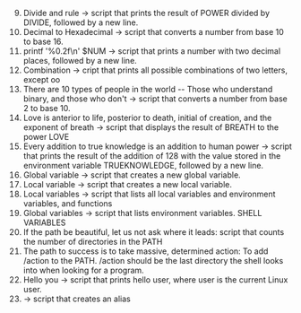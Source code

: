 9. Divide and rule -> script that prints the result of POWER divided by DIVIDE, followed by a new line.
14. Decimal to Hexadecimal -> script that converts a number from base 10 to base 16.
13. printf '%0.2f\n' $NUM -> script that prints a number with two decimal places, followed by a new line.
12.  Combination -> cript that prints all possible combinations of two letters, except oo
11. There are 10 types of people in the world -- Those who understand binary, and those who don't -> script that converts a number from base 2 to base 10.
10. Love is anterior to life, posterior to death, initial of creation, and the exponent of breath -> script that displays the result of BREATH to the power LOVE
8. Every addition to true knowledge is an addition to human power -> script that prints the result of the addition of 128 with the value stored in the environment variable TRUEKNOWLEDGE, followed by a new line.
7. Global variable -> script that creates a new global variable.
6. Local variable -> script that creates a new local variable.
5. Local variables -> script that lists all local variables and environment variables, and functions
4. Global variables -> script that lists environment variables.
                     SHELL VARIABLES
3. If the path be beautiful, let us not ask where it leads: script that counts the number of directories in the PATH
2. The path to success is to take massive, determined action: To add /action to the PATH. /action should be the last directory the shell looks into when looking for a program.
1. Hello you -> script that prints hello user, where user is the current Linux user.
0. <o> -> script that creates an alias

